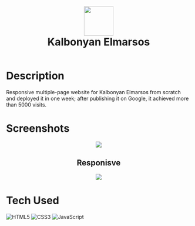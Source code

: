 <div align="center">
      <h1> <img src="https://user-images.githubusercontent.com/109823798/211039907-4e2c0b72-99b1-447e-ae01-8bcdded6d30d.png" width="80px"><br/>Kalbonyan Elmarsos</h1>
     </div>
<p align="center"> <a href="https://kbelmarsos.org/" target="_blank"><img alt="" src="https://img.shields.io/badge/Live-Website-EA4C89?style=normal&logo=dribbble&logoColor=white" style="vertical-align:center" /></a> </p>

# Description
Responsive multiple-page website for Kalbonyan Elmarsos from scratch and deployed it in one week; after publishing it on Google, it achieved more than 5000 visits.

# Screenshots
<div align='center'>
 <img src="https://user-images.githubusercontent.com/109823798/211040298-ff64d142-b042-4619-af3f-b23dea75d696.png">
 
 <h2> Responisve</h2>
 <img src="https://user-images.githubusercontent.com/109823798/211041854-4e4376d0-6c72-485c-8b4d-7a61f3c613aa.png">
 </div>
 
# Tech Used
![HTML5](https://img.shields.io/badge/html5-%23E34F26.svg?style=for-the-badge&logo=html5&logoColor=white) ![CSS3](https://img.shields.io/badge/css3-%231572B6.svg?style=for-the-badge&logo=css3&logoColor=white) ![JavaScript](https://img.shields.io/badge/javascript-%23323330.svg?style=for-the-badge&logo=javascript&logoColor=%23F7DF1E)
      

    
